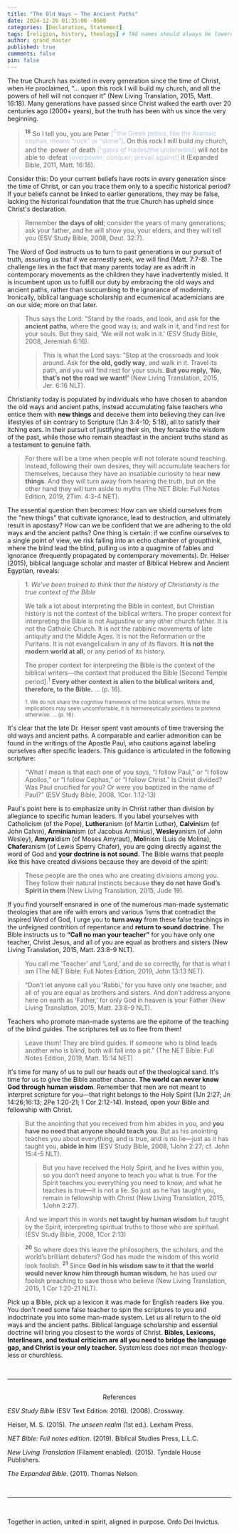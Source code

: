 ```yaml
---
title: "The Old Ways — The Ancient Paths"
date: 2024-12-26 01:35:00 -0500
categories: [Declaration, Statement]
tags: [religion, history, theology] # TAG names should always be lowercase
author: grand_master
published: true
comments: false
pin: false
---
```


<!-- ## Introduction -->

The true Church has existed in every generation since the time of Christ, when He proclaimed, &ldquo;... upon this rock I will build my church, and all the powers of hell will not conquer it&rdquo; (New Living Translation, 2015, Matt. 16:18). Many generations have passed since Christ walked the earth over 20 centuries ago (2000+ years), but the truth has been with us since the very beginning.

> <sup style="font-weight:bold;">18</sup> So I tell you, you are Peter <span style="color:LightSteelBlue;">[<sup>C</sup>the Greek petros, like the Aramaic cephas, means “rock” or “stone”]</span>. On this rock I will build my church, and the ·power of death <span style="color:LightSteelBlue;">[<sup>L</sup>gates of Hades/the underworld]</span> will not be able to ·defeat <span style="color:LightSteelBlue;">[overpower; conquer; prevail against]</span> it (Expanded Bible, 2011, Matt. 16:18).

Consider this: Do your current beliefs have roots in every generation since the time of Christ, or can you trace them only to a specific historical period? If your beliefs cannot be linked to earlier generations, they may be false, lacking the historical foundation that the true Church has upheld since Christ's declaration.

> Remember **the days of old**; consider the years of many generations; ask your father, and he will show you, your elders, and they will tell you (ESV Study Bible, 2008, Deut. 32:7).

The Word of God instructs us to turn to past generations in our pursuit of truth, assuring us that if we earnestly seek, we will find (Matt. 7:7-8). The challenge lies in the fact that many parents today are as adrift in contemporary movements as the children they have inadvertently misled. It is incumbent upon us to fulfill our duty by embracing the old ways and ancient paths, rather than succumbing to the ignorance of modernity. Ironically, biblical language scholarship and ecumenical academicians are on our side; more on that later.

> Thus says the Lord: “Stand by the roads, and look, and ask for **the ancient paths**, where the good way is; and walk in it, and find rest for your souls. But they said, ‘We will not walk in it.’ (ESV Study Bible, 2008, Jeremiah 6:16).
>> This is what the Lord says: “Stop at the crossroads and look around. Ask for **the old, godly way**, and walk in it. Travel its path, and you will find rest for your souls. **But you reply, ‘No, that’s not the road we want!’** (New Living Translation, 2015, Jer. 6:16 NLT).

Christianity today is populated by individuals who have chosen to abandon the old ways and ancient paths, instead accumulating false teachers who entice them with **new things** and deceive them into believing they can live lifestyles of sin contrary to Scripture (1Jn 3:4-10; 5:18), all to satisfy their itching ears. In their pursuit of justifying their sin, they forsake the wisdom of the past, while those who remain steadfast in the ancient truths stand as a testament to genuine faith.

> For there will be a time when people will not tolerate sound teaching. Instead, following their own desires, they will accumulate teachers for themselves, because they have an insatiable curiosity to hear **new things**. And they will turn away from hearing the truth, but on the other hand they will turn aside to myths (The NET Bible: Full Notes Edition, 2019, 2Tim. 4:3-4 NET).

The essential question then becomes: How can we shield ourselves from the "new things" that cultivate ignorance, lead to destruction, and ultimately result in apostasy? How can we be confident that we are adhering to the old ways and the ancient paths? One thing is certain: if we confine ourselves to a single point of view, we risk falling into an echo chamber of groupthink, where the blind lead the blind, pulling us into a quagmire of fables and ignorance (frequently propagated by contemporary movements). Dr. Heiser (2015), biblical language scholar and master of Biblical Hebrew and Ancient Egyptian, reveals:

> 1\. *We’ve been trained to think that the history of Christianity is the true context of the Bible*
>
> We talk a lot about interpreting the Bible in context, but Christian history is not
the context of the biblical writers. The proper context for interpreting the Bible is
not Augustine or any other church father. It is not the Catholic Church. It is not
the rabbinic movements of late antiquity and the Middle Ages. It is not the
Reformation or the Puritans. It is not evangelicalism in any of its flavors. **It is
not the modern world at all**, or any period of its history.
>
> The proper context for interpreting the Bible is the context of the biblical
writers&mdash;the context that produced the Bible [Second Temple period].<sup>1</sup> **Every other context is alien to the biblical writers and, therefore, to the Bible.** ... (p. 16).
>
> <small>1. We do not share the cognitive framework of the biblical writers. While the implications may seem uncomfortable, it is hermeneutically pointless to pretend otherwise. ... (p. 16).</small>


<!-- Yet there is a pervasive tendency in<br>
the believing Church to filter the Bible through creeds, confessions, and<br>
denominational preferences.
>
> <span style="margin-left:2.3em;">I’m not arguing that we should ignore our Christian forefathers. I’m simply</span><br>
saying that we should give their words and their thought the proper perspective<br>
and priority. Creeds serve a useful purpose. They distill important, albeit<br>
carefully selected, theological ideas. But they are not inspired. They are no<br>
substitute for the biblical text.
>
> The biblical text was produced by men who lived in the ancient Near East<br>
and Mediterranean between the second millennium BC and the first century AD.<br>
To understand how biblical writers thought, we need to tap into the intellectual<br>
output of that world. A vast amount of that material is available to us, thanks to<br>
modern technology. As our understanding of the worldview of the biblical<br>
writers grows, so does our understanding of what they intended to say—and the<br>
mosaic of their thinking takes shape in our minds (p. 16). -->

It's clear that the late Dr. Heiser spent vast amounts of time traversing the old ways and ancient paths. A comparable and earlier admonition can be found in the writings of the Apostle Paul, who cautions against labeling ourselves after specific leaders. This guidance is articulated in the following scripture:

> "What I mean is that each one of you says, “I follow Paul,” or “I follow Apollos,” or “I follow Cephas,” or “I follow Christ.” Is Christ divided? Was Paul crucified for you? Or were you baptized in the name of Paul?" (ESV Study Bible, 2008, 1Cor. 1:12-13)

Paul's point here is to emphasize unity in Christ rather than division by allegiance to specific human leaders. If you label yourselves with Catholicism (of the Pope), **Luther**anism (of Martin Luther), **Calvin**ism (of John Calvin), **Arminian**ism (of Jacobus Arminius), **Wesley**anism (of John Wesley), **Amyra**ldism (of Moses Amyraut), **Mol**inism (Luis de Molina), **Chafer**anism (of Lewis Sperry Chafer), you are going directly against the word of God and **your doctrine is not sound**. The Bible warns that people like this have created divisions because they are devoid of the spirit:

> These people are the ones who are creating divisions among you. They follow their natural instincts because **they do not have God’s Spirit in them** (New Living Translation, 2015, Jude 19).

If you find yourself ensnared in one of the numerous man-made systematic theologies that are rife with errors and various &lsquo;isms that contradict the inspired Word of God, I urge you to **turn away** from these false teachings in the unfeigned contrition of repentance and **return to sound doctrine**. The Bible instructs us to **&ldquo;Call no man your teacher&rdquo;** for you have only one teacher, Christ Jesus, and all of you are equal as brothers and sisters (New Living Translation, 2015, Matt. 23:8-9 NLT).

> You call me ‘Teacher’ and ‘Lord,’ and do so correctly, for that is what I am (The NET Bible: Full Notes Edition, 2019, John 13:13 NET).

> “Don’t let anyone call you ‘Rabbi,’ for you have only one teacher, and all of you are equal as brothers and sisters. And don’t address anyone here on earth as ‘Father,’ for only God in heaven is your Father (New Living Translation, 2015, Matt. 23:8-9 NLT).

Teachers who promote man-made systems are the epitome of the teaching of the blind guides. The scriptures tell us to flee from them!

> Leave them! They are blind guides. If someone who is blind leads another who is blind, both will fall into a pit.” (The NET Bible: Full Notes Edition, 2019, Matt. 15:14 NET)

It's time for many of us to pull our heads out of the theological sand. It's time for us to give the Bible another chance. **The world can never know God through human wisdom**. Remember that men are not meant to interpret scripture for you&mdash;that right belongs to the Holy Spirit (1Jn 2:27; Jn 14:26;16:13; 2Pe 1:20-21; 1 Cor 2:12-14). Instead, open your Bible and fellowship with Christ.

> But the anointing that you received from him abides in you, and **you have no need that anyone should teach you**. But as his anointing teaches you about everything, and is true, and is no lie—just as it has taught you, **abide in him** (ESV Study Bible, 2008, 1John 2:27; cf. John 15:4-5 NLT).
>
>> But you have received the Holy Spirit, and he lives within you, so you don’t need anyone to teach you what is true. For the Spirit teaches you everything you need to know, and what he teaches is true—it is not a lie. So just as he has taught you, remain in fellowship with Christ (New Living Translation, 2015, 1John 2:27).

> And we impart this in words **not taught by human wisdom** but taught by the Spirit, interpreting spiritual truths to those who are spiritual. (ESV Study Bible, 2008, 1Cor 2:13)

> <sup style="font-weight:bold">20</sup> So where does this leave the philosophers, the scholars, and the world’s brilliant debaters? God has made the wisdom of this world look foolish. <sup style="font-weight:bold">21</sup> Since <span style="font-weight:bold">God in his wisdom saw to it that the world would never know him through human wisdom</span>, he has used our foolish preaching to save those who believe (New Living Translation, 2015, 1 Cor 1:20-21 NLT).

Pick up a Bible, pick up a lexicon it was made for English readers like you. You don't need some false teacher to spin the scriptures to you and indoctrinate you into some man-made system. Let us all return to the old ways and the ancient paths. Biblical language scholarship and essential doctrine will bring you closest to the words of Christ. **Bibles, Lexicons, Interlinears, and textual criticism are all you need to bridge the language gap, and Christ is your only teacher.** Systemless does not mean theology-less or churchless.

<!-- ## Navigating the Seas of Time

Now, I shall digress. Let us embark on a quest to explore the old ways and ancient paths by first charting the course of history to discern what can be classified as old and new. The first two groups are viewed as sanctuaries of truth: **ἡ ὁδός (hē hodós)** is primarily associated with the Apostolic Age, while **Χριστιανισμός (Christianismos)** is more associated with the Ante-Nicene Period.

### 1. Apostolic Age Followers of “The Way” (ἡ ὁδός - hė hodós)
#### c. AD 30 to c. AD 100 (1st Century)

This is systemless Christianity directly from Christ and the Apostles. The terms **ἡ ὁδός (hē hodós)** and **Χριστιανισμός (Christianismos)** refer to different periods and aspects of early Christianity:

- **ἡ ὁδός (hē hodós)** – Followers of "The Way":
   - This term is associated with the **Apostolic Age**, which is the period during the lifetime of the apostles, roughly from the time of Jesus' resurrection (c. AD 30) to the death of the last apostle, John (c. AD 100). It was used to describe the early Christian movement in its initial stages.
   - Example: Acts 9:2, where Saul (later Paul) sought to persecute followers of "The Way."
   - See also: Acts 9:2 (c. AD 34-36); Acts 19:9 (c. AD 54-56); Acts 19:23 (c. AD 54-56); Acts 22:4 (c. AD 57); Acts 24:14 (c. AD 57); Acts 24:22 (c. AD 57) -->

<!-- - Jesus & The Apostles (1st Century): The teachings of Jesus Christ and the writings of the Apostles recorded in the New Testament, which form the foundation of Christian doctrine and belief.

    - Taught trustful belief as justifying: (Rom. 3:28; Eph 2:8-9; Jn 3:16; 5:24; 6:47; 11:25-26; Lk 8:12).
    - Taught repentance alongside faith (Mk 1:15; Lk 13:3; Mt 4:17; Rev 2:5,16,22; 3:3,19) as a turning away (Acts 3:26; cf. Acts 3:19) brought on by Godly sorrow (2 Cor. 7:10). This is corroborated as “feel remorse, repent, be converted (in religio-ethical sense),” according to our most authoritative Greek lexicons. Jesus describes repentance the same as in the OT (Mt. 11:21-22; Job 42:6).
    - Taught “resulting” fruit-bearing (Jn 15:1-17; Mt 7:15-20; 13:1-23; Mk 4:1-20; Lk 6:43-45).
    - Taught “resulting” obedience: (Jn 14:15,21; 15:10).

  - Jesus (c. 6/4 BC – c. AD 30/33).
  - Peter (c. 1 – AD 64/68)
  - Andrew (c. 5/6 – AD 100)
  - James, son of Zebedee (c. 1 – AD 44)
  - John (c. 6 – c. AD 100)
  - Philip (Died c. 80 AD)
  - Bartholomew (Died c. 69/71)
  - Matthew
  - Thomas (Died AD 72)
  - James, son of Alphaeus
  - Jude (Died c. AD 65)
  - Simon the Zealot (Died ~AD 65)
  - Judas Iscariot (Died AD 31)
  - Matthias (Died c. AD 80)
  - Paul (c. 5 - 64/67 AD)
  - Barnabas (Unknown)
  - James, the Lord's brother (Died c. AD 62–69)
  - see Galatians 1:19
  - Andronicus (Unknown)
  see Romans 16:7
  - Junia (Unknown)
  see Romans 16:7
  - Apollos (Died c. AD 100)
  - Epaphroditus (Died Unknown)
  see Philippians 2:25 -->

<!-- ### 2. Ante-Nicene Period Christianity (Χριστιανισμός)
#### c. AD 100 to AD 325

- **Χριστιανισμός (Christianismos)** – Christianity:
   - This term, and the related term **Χριστιανός (Christianos)** meaning "Christian," became more common in the **Ante-Nicene Period**, which extends from the end of the Apostolic Age (c. AD 100) to the First Council of Nicaea in AD 325. By this time, the term "Christian" had become widely accepted as the standard designation for followers of Jesus Christ.
   - Example: Acts 11:26, where the disciples were first called Christians in Antioch.
   - See also: Acts 11:26 (c. AD 47-48); Acts 26:28 (c. AD 59-60); 1 Peter 4:16 (c. AD 64-65). -->

<!-- Consider my articles on being a systemless moderate and basic protestant. -->
<!-- - [Call no man your teacher](https://sevenshepherd.github.io/call-no-man-your-teacher/).
- [The Hierarchy of Authority & How To Be A Good Berean](https://sevenshepherd.github.io/hierarchy-of-authority/). -->

<!-- ### ⚠️ Under Construction
### 2. Ancient Catholic Orthodoxy (Council of Nicaea, 325; Council of Constantinople, 381)
### 3. Roman Catholicism (Development of papal authority, 5th-8th centuries)
### 4. Eastern Orthodoxy (Great Schism, 1054)
### 5. Protestantism (Luther's 95 Theses, 1517; Augsburg Confession, 1530)
#### 5a. Lutheranism (Formation of the Lutheran Church, 1520s; Book of Concord, 1580)
### 6. Counter-Reformation (Council of Trent, 1545–1563)
### 7. Calvinism (Calvin's Writings, 1536; Synod of Dort, 1618–1619)
### 8. Arminianism (Remonstrance, 1610; Synod of Dort, 1618–1619)
### 9. Baptist (First Baptist Church, 1609; Philadelphia Confession, 1742)
### 10. Methodism (Founding of the Methodist movement, 1738; General Conference, 1784)
### 11. Pentecostalism (Azusa Street Revival, 1906; Formation of the Assemblies of God, 1914)
### 12. Contemporary Movements -->



<br>

---

<br>

<div style="text-align:center;">References</div>

<span></span>

*ESV Study Bible* (ESV Text Edition: 2016). (2008). Crossway.

Heiser, M. S. (2015). *The unseen realm* (1st ed.). Lexham Press.

*NET Bible: Full notes edition*. (2019). Biblical Studies Press, L.L.C.

*New Living Translation* (Filament enabled). (2015). Tyndale House Publishers.

*The Expanded Bible*. (2011). Thomas Nelson.

<br>

---

<br>

Together in action, united in spirit, aligned in purpose. Ordo Dei Invictus.

<script>
    var refTagger = {
        settings: {
            bibleVersion: 'ESV',
            tooltipStyle: 'dark'
        }
    };

    (function(d, t) {
        var n=d.querySelector('[nonce]');
        refTagger.settings.nonce = n && (n.nonce||n.getAttribute('nonce'));
        var g = d.createElement(t), s = d.getElementsByTagName(t)[0];
        g.src = 'https://api.reftagger.com/v2/RefTagger.js';
        g.nonce = refTagger.settings.nonce;
        s.parentNode.insertBefore(g, s);
    }(document, 'script'));
</script>
